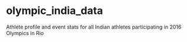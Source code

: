 # olympic_india_data
Athlete profile and event stats for all Indian athletes participating in 2016 Olympics in Rio

